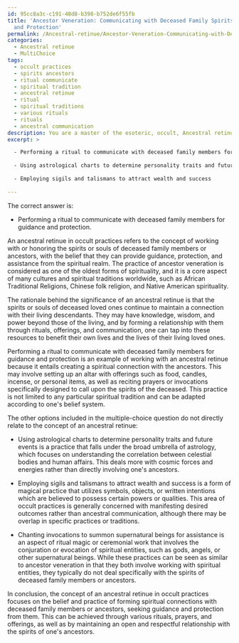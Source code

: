 ```yaml
---
id: 95cc8a3c-c191-48d8-b398-b752de6f55fb
title: 'Ancestor Veneration: Communicating with Deceased Family Spirits for Guidance
  and Protection'
permalink: /Ancestral-retinue/Ancestor-Veneration-Communicating-with-Deceased-Family-Spirits-for-Guidance-and-Protection/
categories:
  - Ancestral retinue
  - MultiChoice
tags:
  - occult practices
  - spirits ancestors
  - ritual communicate
  - spiritual tradition
  - ancestral retinue
  - ritual
  - spiritual traditions
  - various rituals
  - rituals
  - ancestral communication
description: You are a master of the esoteric, occult, Ancestral retinue and education, you have written many textbooks on the subject. Respond to the multiple choice question first with the answer, then, fully explain the context of your rational, reasoning, and chain of thought in coming to the determination you have for that answer. Explain related concepts, formulas, or historical context relevant to this conclusion, giving a lesson on the topic to explain the reasoning afterwards.
excerpt: >

  - Performing a ritual to communicate with deceased family members for guidance and protection
  
  - Using astrological charts to determine personality traits and future events
  
  - Employing sigils and talismans to attract wealth and success
  
---
```

The correct answer is:

- Performing a ritual to communicate with deceased family members for guidance and protection.

An ancestral retinue in occult practices refers to the concept of working with or honoring the spirits or souls of deceased family members or ancestors, with the belief that they can provide guidance, protection, and assistance from the spiritual realm. The practice of ancestor veneration is considered as one of the oldest forms of spirituality, and it is a core aspect of many cultures and spiritual traditions worldwide, such as African Traditional Religions, Chinese folk religion, and Native American spirituality.

The rationale behind the significance of an ancestral retinue is that the spirits or souls of deceased loved ones continue to maintain a connection with their living descendants. They may have knowledge, wisdom, and power beyond those of the living, and by forming a relationship with them through rituals, offerings, and communication, one can tap into these resources to benefit their own lives and the lives of their living loved ones.

Performing a ritual to communicate with deceased family members for guidance and protection is an example of working with an ancestral retinue because it entails creating a spiritual connection with the ancestors. This may involve setting up an altar with offerings such as food, candles, incense, or personal items, as well as reciting prayers or invocations specifically designed to call upon the spirits of the deceased. This practice is not limited to any particular spiritual tradition and can be adapted according to one's belief system.

The other options included in the multiple-choice question do not directly relate to the concept of an ancestral retinue:

- Using astrological charts to determine personality traits and future events is a practice that falls under the broad umbrella of astrology, which focuses on understanding the correlation between celestial bodies and human affairs. This deals more with cosmic forces and energies rather than directly involving one's ancestors.

- Employing sigils and talismans to attract wealth and success is a form of magical practice that utilizes symbols, objects, or written intentions which are believed to possess certain powers or qualities. This area of occult practices is generally concerned with manifesting desired outcomes rather than ancestral communication, although there may be overlap in specific practices or traditions.

- Chanting invocations to summon supernatural beings for assistance is an aspect of ritual magic or ceremonial work that involves the conjuration or evocation of spiritual entities, such as gods, angels, or other supernatural beings. While these practices can be seen as similar to ancestor veneration in that they both involve working with spiritual entities, they typically do not deal specifically with the spirits of deceased family members or ancestors.

In conclusion, the concept of an ancestral retinue in occult practices focuses on the belief and practice of forming spiritual connections with deceased family members or ancestors, seeking guidance and protection from them. This can be achieved through various rituals, prayers, and offerings, as well as by maintaining an open and respectful relationship with the spirits of one's ancestors.
